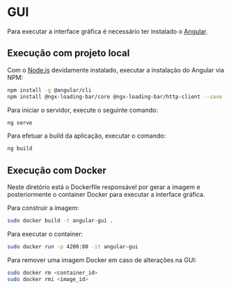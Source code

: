 # GUI

Para executar a interface gráfica é necessário ter instalado o [Angular](https://github.com/angular/angular).

## Execução com projeto local

Com o [Node.js](https://github.com/nodejs/node) devidamente instalado, executar a instalação do Angular via NPM:

```sh
npm install -g @angular/cli
npm install @ngx-loading-bar/core @ngx-loading-bar/http-client --save
```

Para iniciar o servidor, execute o seguinte comando:

```sh
ng serve
```

Para efetuar a build da aplicação, executar o comando:

```sh
ng build
```

## Execução com Docker

Neste diretório está o Dockerfile responsável por gerar a imagem e posteriormente o container Docker para executar a interface gráfica.

Para construir a imagem:

```sh
sudo docker build -t angular-gui .
```

Para executar o container:

```sh
sudo docker run -p 4200:80 -it angular-gui
```

Para remover uma imagem Docker em caso de alterações na GUI:

```sh
sudo docker rm <container_id>
sudo docker rmi <image_id>
```
